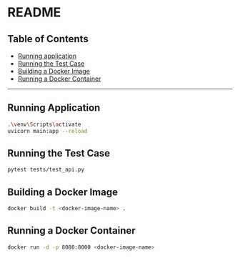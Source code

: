 # README

## Table of Contents

- [Running application](#running-application)
- [Running the Test Case](#running-the-test-case)
- [Building a Docker Image](#building-a-docker-image)
- [Running a Docker Container](#running-a-docker-container)

---

## Running Application

```bash
.\venv\Scripts\activate
uvicorn main:app --reload       
```


## Running the Test Case


```bash
pytest tests/test_api.py
```
## Building a Docker Image

```bash
docker build -t <docker-image-name> .
```

## Running a Docker Container

```bash
docker run -d -p 8080:8000 <docker-image-name>
```


